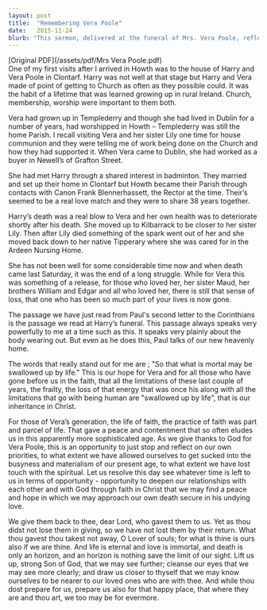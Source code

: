 ```yaml
---
layout: post
title:  "Remembering Vera Poole"
date:   2015-11-24
blurb: "This sermon, delivered at the funeral of Mrs. Vera Poole, reflects on her life, her faith, and the impact she had on her community. The sermon emphasizes the importance of faith in life and how it brings peace and contentment. It also encourages the congregation to reflect on their own spiritual lives and relationships with God."
---
```

[Original PDF](/assets/pdf/Mrs Vera Poole.pdf)    
One of my first visits after I arrived in Howth was to the house of Harry and Vera Poole in Clontarf. Harry was not well at that stage but Harry and Vera made of point of getting to Church as often as they possible could. It was the habit of a lifetime that was learned growing up in rural Ireland. Church, membership, worship were important to them both.

Vera had grown up in Templederry and though she had lived in Dublin for a number of years, had worshipped in Howth – Templederry was still the home Parish. I recall visiting Vera and her sister Lily one time for house communion and they were telling me of work being done on the Church and how they had supported it. When Vera came to Dublin, she had worked as a buyer in Newell’s of Grafton Street.

She had met Harry through a shared interest in badminton. They married and set up their home in Clontarf but Howth became their Parish through contacts with Canon Frank Blennerhassett, the Rector at the time. Their’s seemed to be a real love match and they were to share 38 years together.

Harry’s death was a real blow to Vera and her own health was to deteriorate shortly after his death. She moved up to Kilbarrack to be closer to her sister Lily. Then after Lily died something of the spark went out of her and she moved back down to her native Tipperary where she was cared for in the Ardeen Nursing Home.

She has not been well for some considerable time now and when death came last Saturday, it was the end of a long struggle. While for Vera this was something of a release, for those who loved her, her sister Maud, her brothers William and Edgar and all who loved her, there is still that sense of loss, that one who has been so much part of your lives is now gone.

The passage we have just read from Paul's second letter to the Corinthians is the passage we read at Harry’s funeral. This passage always speaks very powerfully to me at a time such as this. It speaks very plainly about the body wearing out. But even as he does this, Paul talks of our new heavenly home.

The words that really stand out for me are ; "So that what is mortal may be swallowed up by life." This is our hope for Vera and for all those who have gone before us in the faith, that all the limitations of these last couple of years, the frailty, the loss of that energy that was once his along with all the limitations that go with being human are "swallowed up by life", that is our inheritance in Christ.

For those of Vera’s generation, the life of faith, the practice of faith was part and parcel of life. That gave a peace and contentment that so often eludes us in this apparently more sophisticated age. As we give thanks to God for Vera Poole, this is an opportunity to just stop and reflect on our own priorities, to what extent we have allowed ourselves to get sucked into the busyness and materialism of our present age, to what extent we have lost touch with the spiritual. Let us resolve this day see whatever time is left to us in terms of opportunity - opportunity to deepen our relationships with each other and with God through faith in Christ that we may find a peace and hope in which we may approach our own death secure in his undying love.

We give them back to thee, dear Lord, who gavest them to us. Yet as thou didst not lose them in giving, so we have not lost them by their return. What thou gavest thou takest not away, O Lover of souls; for what is thine is ours also if we are thine. And life is eternal and love is immortal, and death is only an horizon, and an horizon is nothing save the limit of our sight. Lift us up, strong Son of God, that we may see further; cleanse our eyes that we may see more clearly; and draw us closer to thyself that we may know ourselves to be nearer to our loved ones who are with thee. And while thou dost prepare for us, prepare us also for that happy place, that where they are and thou art, we too may be for evermore.
